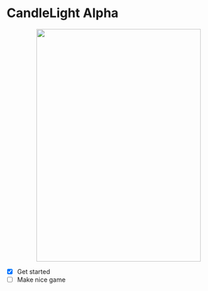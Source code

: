 # CandleLight Alpha
<p align="center">
  <img width="370" height="523" src="https://media.discordapp.net/attachments/504708712171044894/551482869047099432/unknown.png">
</p>

- [x] Get started
- [ ] Make nice game
